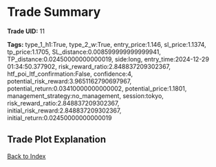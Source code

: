 # Trade Summary

**Trade UID:** 11 

**Tags:** type_1_h1:True, type_2_w:True, entry_price:1.146, sl_price:1.1374, tp_price:1.1705, SL_distance:0.008599999999999941, TP_distance:0.02450000000000019, side:long, entry_time:2024-12-29 01:34:50.377902, risk_reward_ratio:2.848837209302367, htf_poi_ltf_confirmation:False, confidence:4, potential_risk_reward:3.9651162790697967, potential_return:0.03410000000000002, potential_price:1.1801, management_strategy:no_management, session:tokyo, risk_reward_ratio:2.848837209302367, initial_risk_reward:2.848837209302367, initial_return:0.02450000000000019

## Trade Plot Explanation


[Back to Index](index.md)
